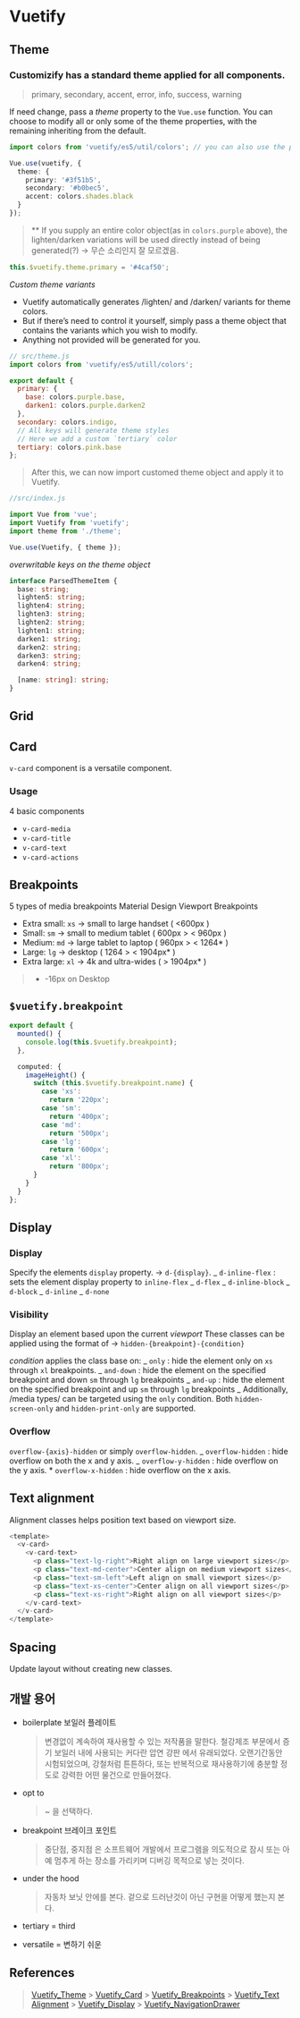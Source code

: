 # Vuetify

## Theme

### Customizify has a standard theme applied for all components.

> primary, secondary, accent, error, info, success, warning

If need change, pass a _theme_ property to the `Vue.use` function. You can choose to modify all or only some of the theme properties, with the remaining inheriting from the default.

```ts
import colors from 'vuetify/es5/util/colors'; // you can also use the pre-defined material colors.

Vue.use(vuetify, {
  theme: {
    primary: '#3f51b5',
    secondary: '#b0bec5',
    accent: colors.shades.black
  }
});
```

> \*\* If you supply an entire color object(as in `colors.purple` above), the lighten/darken variations will be used directly instead of being generated(?) -> 무슨 소리인지 잘 모르겠음.

```ts
this.$vuetify.theme.primary = '#4caf50';
```

_Custom theme variants_

- Vuetify automatically generates /lighten/ and /darken/ variants for theme colors.
- But if there’s need to control it yourself, simply pass a theme object that contains the variants which you wish to modify.
- Anything not provided will be generated for you.

```js
// src/theme.js
import colors from 'vuetify/es5/utill/colors';

export default {
  primary: {
    base: colors.purple.base,
    darken1: colors.purple.darken2
  },
  secondary: colors.indigo,
  // All keys will generate theme styles
  // Here we add a custom `tertiary` color
  tertiary: colors.pink.base
};
```

> After this, we can now import customed theme object and apply it to Vuetify.

```js
//src/index.js

import Vue from 'vue';
import Vuetify from 'vuetify';
import theme from './theme';

Vue.use(Vuetify, { theme });
```

_overwritable keys on the theme object_

```ts
interface ParsedThemeItem {
  base: string;
  lighten5: string;
  lighten4: string;
  lighten3: string;
  lighten2: string;
  lighten1: string;
  darken1: string;
  darken2: string;
  darken3: string;
  darken4: string;

  [name: string]: string;
}
```

## Grid

## Card

`v-card` component is a versatile component.

### Usage

4 basic components

- `v-card-media`
- `v-card-title`
- `v-card-text`
- `v-card-actions`

## Breakpoints

5 types of media breakpoints
Material Design Viewport Breakpoints

- Extra small: `xs`
  -> small to large handset ( <600px )
- Small: `sm`
  -> small to medium tablet ( 600px > < 960px )
- Medium: `md`
  -> large tablet to laptop ( 960px > < 1264\* )
- Large: `lg`
  -> desktop ( 1264 > < 1904px\* )
- Extra large: `xl`
  -> 4k and ultra-wides ( > 1904px\* )

> - -16px on Desktop

## `$vuetify.breakpoint`

```ts
export default {
  mounted() {
    console.log(this.$vuetify.breakpoint);
  },

  computed: {
    imageHeight() {
      switch (this.$vuetify.breakpoint.name) {
        case 'xs':
          return '220px';
        case 'sm':
          return '400px';
        case 'md':
          return '500px';
        case 'lg':
          return '600px';
        case 'xl':
          return '800px';
      }
    }
  }
};
```

## Display

### Display

Specify the elements `display` property. -> `d-{display}`.
_ `d-inline-flex` : sets the element display property to `inline-flex`
_ `d-flex`
_ `d-inline-block`
_ `d-block`
_ `d-inline`
_ `d-none`

### Visibility

Display an element based upon the current _viewport_
These classes can be applied using the format of -> `hidden-{breakpoint}-{condition}`

_condition_ applies the class base on:
_ `only` : hide the element only on `xs` through `xl` breakpoints.
_ `and-down` : hide the element on the specified breakpoint and down `sm` through `lg` breakpoints
_ `and-up` : hide the element on the specified breakpoint and up `sm` through `lg` breakpoints
_ Additionally, /media types/ can be targeted using the `only` condition. Both `hidden-screen-only` and `hidden-print-only` are supported.

### Overflow

`overflow-{axis}-hidden` or simply `overflow-hidden`.
_ `overflow-hidden` : hide overflow on both the x and y axis.
_ `overflow-y-hidden` : hide overflow on the y axis. \* `overflow-x-hidden` : hide overflow on the x axis.

## Text alignment

Alignment classes helps position text based on viewport size.

```ts
<template>
  <v-card>
    <v-card-text>
      <p class="text-lg-right">Right align on large viewport sizes</p>
      <p class="text-md-center">Center align on medium viewport sizes</p>
      <p class="text-sm-left">Left align on small viewport sizes</p>
      <p class="text-xs-center">Center align on all viewport sizes</p>
      <p class="text-xs-right">Right align on all viewport sizes</p>
    </v-card-text>
  </v-card>
</template>
```

## Spacing

Update layout without creating new classes.

## 개발 용어

- boilerplate 보일러 플레이트

  > 변경없이 계속하여 재사용할 수 있는 저작품을 말한다.
  > 철강제조 부문에서 증기 보일러 내에 사용되는 커다란 압연 강판 에서 유래되었다.
  > 오랜기간동안 시험되었으며, 강철처럼 튼튼하다, 또는 반복적으로 재사용하기에 충분할 정도로 강력한 어떤 물건으로 만들어졌다.

- opt to

  > ~ 을 선택하다.

- breakpoint 브레이크 포인트

  > 중단점, 중지점 은 소프트웨어 개발에서 프로그램을 의도적으로 잠시 또는 아예 멈추게 하는 장소를 가리키며 디버깅 목적으로 넣는 것이다.

- under the hood

  > 자동차 보닛 안에를 본다.
  > 겉으로 드러난것이 아닌 구현을 어떻게 했는지 본다.

- tertiary = third

- versatile = 변하기 쉬운

## References

> [Vuetify_Theme](https://vuetifyjs.com/en/framework/theme) > [Vuetify_Card](https://vuetifyjs.com/en/components/cards) > [Vuetify_Breakpoints](https://vuetifyjs.com/ko/framework/breakpoints) > [Vuetify_Text Alignment](https://vuetifyjs.com/en/framework/alignment) > [Vuetify_Display](https://vuetifyjs.com/en/framework/display) > [Vuetify_NavigationDrawer](https://vuetifyjs.com/en/components/navigation-drawers)
